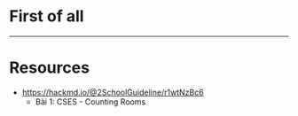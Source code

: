 # First of all

---

# Resources
- https://hackmd.io/@2SchoolGuideline/r1wtNzBc6
    - Bài 1: CSES - Counting Rooms
    